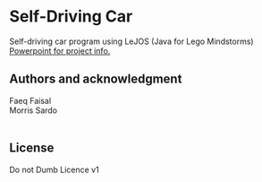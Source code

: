 # Self-Driving Car

Self-driving car program using LeJOS (Java for Lego Mindstorms)
<br>
[Powerpoint for project info.](<https://rhul-my.sharepoint.com/:p:/r/personal/zlac318_live_rhul_ac_uk/Documents/Self-Driving%20Car%20Intro.pptx?d=w283a12212025447faf8af1d9827a945b&csf=1&web=1&e=fPXIBq>)



## Authors and acknowledgment
Faeq Faisal
<br>
Morris Sardo
<br>
<br>

## License
Do not Dumb Licence v1
